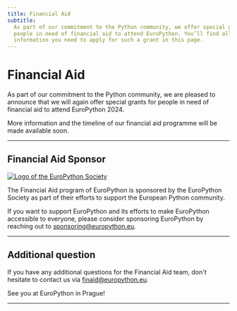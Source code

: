 ```yaml
---
title: Financial Aid
subtitle:
  As part of our commitment to the Python community, we offer special grants for
  people in need of financial aid to attend EuroPython. You’ll find all the
  information you need to apply for such a grant in this page.
---
```


# Financial Aid

As part of our commitment to the Python community, we are pleased to announce
that we will again offer special grants for people in need of financial aid
to attend EuroPython 2024.

More information and the timeline of our financial aid programme will be made
available soon.

---

## Financial Aid Sponsor

<div className="finaid-sponsor">
  <a href="https://www.europython-society.org/" target="_blank">
    <img src="/img/eps-logo.png" alt="Logo of the EuroPython Society" />
  </a>
</div>

The Financial Aid program of EuroPython is sponsored by the EuroPython Society
as part of their efforts to support the European Python community. 

If you want to support EuroPython and its efforts to make EuroPython accessible
to everyone, please consider sponsoring EuroPython by reaching out to
[sponsoring@europython.eu][email-sponsoring].

---

## Additional question

If you have any additional questions for the Financial Aid team, don't hesitate
to contact us via [finaid@europython.eu][email-finaid].

See you at EuroPython in Prague!

---

[privacy-policy]: https://www.europython-society.org/privacy/
[AoE]: https://en.wikipedia.org/wiki/Anywhere_on_Earth
[email-finaid]: mailto:finaid@europython.eu
[email-sponsoring]: mailto:sponsoring@europython.eu
